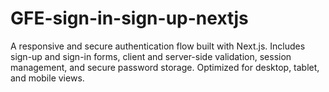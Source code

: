 # GFE-sign-in-sign-up-nextjs
A responsive and secure authentication flow built with Next.js. Includes sign-up and sign-in forms, client and server-side validation, session management, and secure password storage. Optimized for desktop, tablet, and mobile views.
